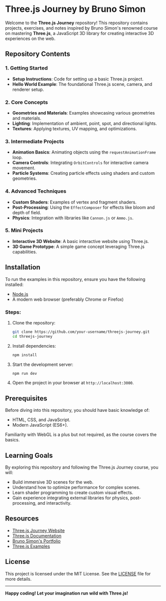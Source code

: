 # Three.js Journey by Bruno Simon

Welcome to the **Three.js Journey** repository! This repository contains projects, exercises, and notes inspired by Bruno Simon's renowned course on mastering **Three.js**, a JavaScript 3D library for creating interactive 3D experiences on the web.

## Repository Contents

### 1. **Getting Started**
- **Setup Instructions**: Code for setting up a basic Three.js project.
- **Hello World Example**: The foundational Three.js scene, camera, and renderer setup.

### 2. **Core Concepts**
- **Geometries and Materials**: Examples showcasing various geometries and materials.
- **Lighting**: Implementation of ambient, point, spot, and directional lights.
- **Textures**: Applying textures, UV mapping, and optimizations.

### 3. **Intermediate Projects**
- **Animation Basics**: Animating objects using the `requestAnimationFrame` loop.
- **Camera Controls**: Integrating `OrbitControls` for interactive camera movement.
- **Particle Systems**: Creating particle effects using shaders and custom geometries.

### 4. **Advanced Techniques**
- **Custom Shaders**: Examples of vertex and fragment shaders.
- **Post-Processing**: Using the `EffectComposer` for effects like bloom and depth of field.
- **Physics**: Integration with libraries like `Cannon.js` or `Ammo.js`.

### 5. **Mini Projects**
- **Interactive 3D Website**: A basic interactive website using Three.js.
- **3D Game Prototype**: A simple game concept leveraging Three.js capabilities.

## Installation

To run the examples in this repository, ensure you have the following installed:

- [Node.js](https://nodejs.org/)
- A modern web browser (preferably Chrome or Firefox)

### Steps:
1. Clone the repository:
   ```bash
   git clone https://github.com/your-username/threejs-journey.git
   cd threejs-journey
   ```
2. Install dependencies:
   ```bash
   npm install
   ```
3. Start the development server:
   ```bash
   npm run dev
   ```
4. Open the project in your browser at `http://localhost:3000`.

## Prerequisites

Before diving into this repository, you should have basic knowledge of:
- HTML, CSS, and JavaScript.
- Modern JavaScript (ES6+).

Familiarity with WebGL is a plus but not required, as the course covers the basics.

## Learning Goals

By exploring this repository and following the Three.js Journey course, you will:
- Build immersive 3D scenes for the web.
- Understand how to optimize performance for complex scenes.
- Learn shader programming to create custom visual effects.
- Gain experience integrating external libraries for physics, post-processing, and interactivity.

## Resources

- [Three.js Journey Website](https://threejs-journey.com/)
- [Three.js Documentation](https://threejs.org/docs/)
- [Bruno Simon's Portfolio](https://bruno-simon.com/)
- [Three.js Examples](https://threejs.org/examples/)

## License

This project is licensed under the MIT License. See the [LICENSE](LICENSE) file for more details.

---

**Happy coding! Let your imagination run wild with Three.js!**
